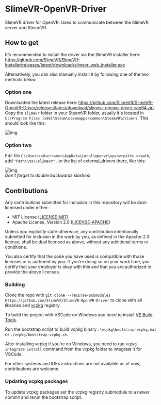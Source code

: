 # SlimeVR-OpenVR-Driver
SlimeVR driver for OpenVR. Used to communicate between the SlimeVR server and SteamVR.

## How to get

It's recommended to install the driver via the SlimeVR installer here: https://github.com/SlimeVR/SlimeVR-Installer/releases/latest/download/slimevr_web_installer.exe

Alternatively, you can also manually install it by following one of the two methods below.

### Option one

Downloaded the latest release here: https://github.com/SlimeVR/SlimeVR-OpenVR-Driver/releases/latest/download/slimevr-openvr-driver-win64.zip.
Copy the `slimevr` folder in your SteamVR folder, usually it's located in `C:\Program Files (x86)\Steam\steamapps\common\SteamVR\drivers`. This should look like this:

![img](https://eiren.cat/SQpk)  

### Option two

Edit file `C:\Users\<Username>\AppData\Local\openvr\openvrpaths.vrpath`, add `"Path\\to\\slimevr",` to the list of external_drivers there, like this:

![img](https://eiren.cat/ib4_)  
*Don't forget to double backwards slashes!*

## Contributions
Any contributions submitted for inclusion in this repository will be dual-licensed under
either:

- MIT License ([LICENSE-MIT](/LICENSE-MIT))
- Apache License, Version 2.0 ([LICENSE-APACHE](/LICENSE-APACHE))

Unless you explicitly state otherwise, any contribution intentionally submitted for
inclusion in the work by you, as defined in the Apache-2.0 license, shall be dual
licensed as above, without any additional terms or conditions.

You also certify that the code you have used is compatible with those licenses or is
authored by you. If you're doing so on your work time, you certify that your employer is
okay with this and that you are authorized to provide the above licenses.

### Building

Clone the repo with `git clone --recurse-submodules https://github.com/SlimeVR/SlimeVR-OpenVR-Driver` to clone with all libraries and [vcpkg](https://vcpkg.io/en/getting-started.html) registry.

To build the project with VSCode on Windows you need to install [VS Build Tools](https://visualstudio.microsoft.com/downloads/).

Run the bootstrap script to build vcpkg binary `.\vcpkg\bootstrap-vcpkg.bat` or `./vcpkg/bootstrap-vcpkg.sh`.

After installing vcpkg if you're on Windows, you need to run `vcpkg integrate install` command from the vcpkg folder to integrate it for VSCode.

For other systems and IDEs instructions are not available as of now, contributions are welcome.

### Updating vcpkg packages

To update vcpkg packages set the vcpkg registry submodule to a newer commit and rerun the bootstrap script.